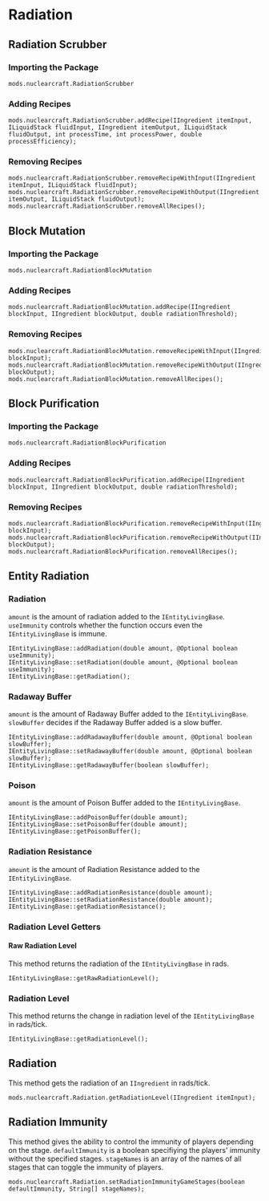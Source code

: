 # Radiation

## Radiation Scrubber

### Importing the Package
`mods.nuclearcraft.RadiationScrubber`

### Adding Recipes
```zenscript
mods.nuclearcraft.RadiationScrubber.addRecipe(IIngredient itemInput, ILiquidStack fluidInput, IIngredient itemOutput, ILiquidStack fluidOutput, int processTime, int processPower, double processEfficiency);
```

### Removing Recipes
```zenscript
mods.nuclearcraft.RadiationScrubber.removeRecipeWithInput(IIngredient itemInput, ILiquidStack fluidInput);
mods.nuclearcraft.RadiationScrubber.removeRecipeWithOutput(IIngredient itemOutput, ILiquidStack fluidOutput);
mods.nuclearcraft.RadiationScrubber.removeAllRecipes();
```

## Block Mutation

### Importing the Package
`mods.nuclearcraft.RadiationBlockMutation`

### Adding Recipes
```zenscript
mods.nuclearcraft.RadiationBlockMutation.addRecipe(IIngredient blockInput, IIngredient blockOutput, double radiationThreshold);
```

### Removing Recipes
```zenscript
mods.nuclearcraft.RadiationBlockMutation.removeRecipeWithInput(IIngredient blockInput);
mods.nuclearcraft.RadiationBlockMutation.removeRecipeWithOutput(IIngredient blockOutput);
mods.nuclearcraft.RadiationBlockMutation.removeAllRecipes();
```

## Block Purification

### Importing the Package
`mods.nuclearcraft.RadiationBlockPurification`

### Adding Recipes
```zenscript
mods.nuclearcraft.RadiationBlockPurification.addRecipe(IIngredient blockInput, IIngredient blockOutput, double radiationThreshold);
```

### Removing Recipes
```zenscript
mods.nuclearcraft.RadiationBlockPurification.removeRecipeWithInput(IIngredient blockInput);
mods.nuclearcraft.RadiationBlockPurification.removeRecipeWithOutput(IIngredient blockOutput);
mods.nuclearcraft.RadiationBlockPurification.removeAllRecipes();
```

## Entity Radiation

### Radiation
`amount` is the amount of radiation added to the `IEntityLivingBase`. 
`useImmunity` controls whether the function occurs even the `IEntityLivingBase` is immune.
```zenscript
IEntityLivingBase::addRadiation(double amount, @Optional boolean useImmunity);
IEntityLivingBase::setRadiation(double amount, @Optional boolean useImmunity);
IEntityLivingBase::getRadiation();
```

### Radaway Buffer
`amount` is the amount of Radaway Buffer added to the `IEntityLivingBase`. 
`slowBuffer` decides if the Radaway Buffer added is a slow buffer.
```zenscript
IEntityLivingBase::addRadawayBuffer(double amount, @Optional boolean slowBuffer);
IEntityLivingBase::setRadawayBuffer(double amount, @Optional boolean slowBuffer);
IEntityLivingBase::getRadawayBuffer(boolean slowBuffer);
```

### Poison
`amount` is the amount of Poison Buffer added to the `IEntityLivingBase`. 
```zenscript
IEntityLivingBase::addPoisonBuffer(double amount);
IEntityLivingBase::setPoisonBuffer(double amount);
IEntityLivingBase::getPoisonBuffer();
```

### Radiation Resistance
`amount` is the amount of Radiation Resistance added to the `IEntityLivingBase`. 
```zenscript
IEntityLivingBase::addRadiationResistance(double amount);
IEntityLivingBase::setRadiationResistance(double amount);
IEntityLivingBase::getRadiationResistance();
```

### Radiation Level Getters

#### Raw Radiation Level
This method returns the radiation of the `IEntityLivingBase` in rads.
```zenscript
IEntityLivingBase::getRawRadiationLevel();
```

### Radiation Level
This method returns the change in radiation level of the `IEntityLivingBase` in rads/tick.
```zenscript
IEntityLivingBase::getRadiationLevel();
```

## Radiation
This method gets the radiation of an `IIngredient` in rads/tick.
```zenscript
mods.nuclearcraft.Radiation.getRadiationLevel(IIngredient itemInput);
```

## Radiation Immunity
This method gives the ability to control the immunity of players depending on the stage.
`defaultImmunity` is a boolean specifiying the players' immunity without the specified stages.
`stageNames` is an array of the names of all stages that can toggle the immunity of players.
```zenscript
mods.nuclearcraft.Radiation.setRadiationImmunityGameStages(boolean defaultImmunity, String[] stageNames);
```